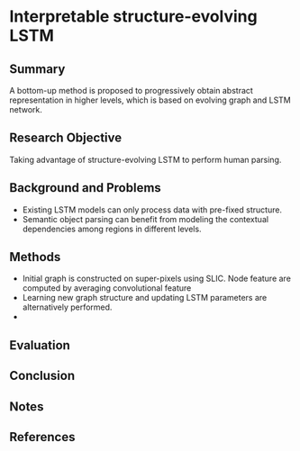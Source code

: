 # Interpretable structure-evolving LSTM
## Summary
A bottom-up method is proposed to progressively obtain abstract representation in higher levels, which is based on evolving graph and LSTM network.
## Research Objective
Taking advantage of structure-evolving LSTM to perform human parsing.
## Background and Problems
- Existing LSTM models can only process data with pre-fixed structure.
- Semantic object parsing can benefit from modeling the contextual dependencies among regions in different levels.
## Methods
- Initial graph is constructed on super-pixels using SLIC. Node feature are computed by averaging convolutional feature 
- Learning new graph structure and updating LSTM parameters are alternatively performed.
- 
## Evaluation

## Conclusion

## Notes

## References
<!--stackedit_data:
eyJoaXN0b3J5IjpbLTUzNTM5NTE4NywtMTEwNTUyNTMyMiw0Mj
AzNDMzNjYsLTk2ODMzOTQyOSwzNTAyMTgwNzFdfQ==
-->